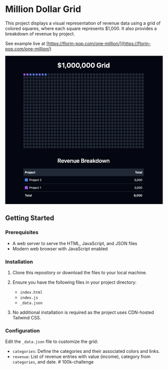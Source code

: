 # Million Dollar Grid

This project displays a visual representation of revenue data using a grid of colored squares, where each square represents $1,000. It also provides a breakdown of revenue by project.

See example live at [https://florin-pop.com/one-million/](https://florin-pop.com/one-million/)

[![example screenshot](./example.png)](https://florin-pop.com/one-million/)

## Getting Started

### Prerequisites

-   A web server to serve the HTML, JavaScript, and JSON files
-   Modern web browser with JavaScript enabled

### Installation

1. Clone this repository or download the files to your local machine.

2. Ensure you have the following files in your project directory:

    - `index.html`
    - `index.js`
    - `_data.json`

3. No additional installation is required as the project uses CDN-hosted Tailwind CSS.

### Configuration

Edit the `_data.json` file to customize the grid:

-   `categories`: Define the categories and their associated colors and links.
-   `revenue`: List of revenue entries with value (income), category from `categories`, and date.
#   1 0 0 k - c h a l l e n g e 
 
 